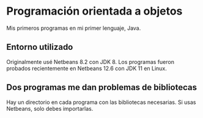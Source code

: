 # Programación orientada a objetos
Mis primeros programas en mi primer lenguaje, Java.

## Entorno utilizado
Originalmente usé Netbeans 8.2 con JDK 8. Los programas fueron probados recientemente en Netbeans 12.6 con JDK 11 en Linux.

## Dos programas me dan problemas de bibliotecas
Hay un directorio en cada programa con las bibliotecas necesarias. Si usas Netbeans, solo debes importarlas.